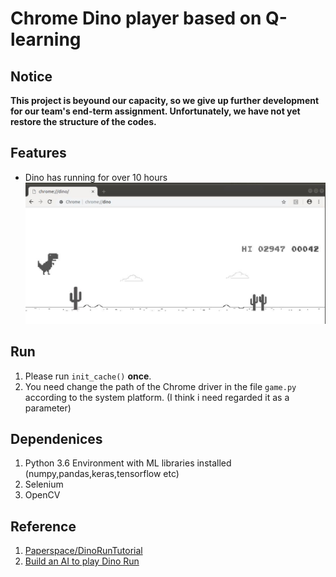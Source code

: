 # Chrome Dino player based on Q-learning
## Notice
**This project is beyound our capacity, so we give up further development for our team's end-term assignment. Unfortunately, we have not yet restore the structure of the codes.**
## Features
- Dino has running for over 10 hours
![](docs/scores_on_10_hours.jpg)
## Run
1. Please run `init_cache()` **once**.
2. You need change the path of the Chrome driver in the file `game.py` according to the system platform. (I think i need regarded it as a parameter)
## Dependenices
1. Python 3.6 Environment with ML libraries installed (numpy,pandas,keras,tensorflow etc)
2. Selenium
3. OpenCV
## Reference
1. [Paperspace/DinoRunTutorial](https://github.com/Paperspace/DinoRunTutorial)
2. [Build an AI to play Dino Run](https://blog.paperspace.com/dino-run/)